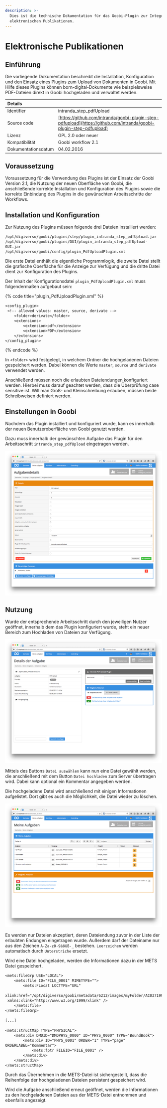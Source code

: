 ```yaml
---
description: >-
  Dies ist die technische Dokumentation für das Goobi-Plugin zur Integration von
  elektronischen Publikationen.
---
```


# Elektronische Publikationen

## Einführung

Die vorliegende Dokumentation beschreibt die Installation, Konfiguration und den Einsatz eines Plugins zum Upload von Dokumenten in Goobi. Mit Hilfe dieses Plugins können born-digital-Dokumente wie beispielsweise PDF-Dateien direkt in Goobi hochgeladen und verwaltet werden.

| Details |  |
| :--- | :--- |
| Identifier | intranda\_step\_pdfUpload |
| Source code | [https://github.com/intranda/goobi-plugin-step-pdfupload](https://github.com/intranda/goobi-plugin-step-pdfupload) |
| Lizenz | GPL 2.0 oder neuer |
| Kompatibilität | Goobi workflow 2.1 |
| Dokumentationsdatum | 04.02.2016 |

## Voraussetzung

Voraussetzung für die Verwendung des Plugins ist der Einsatz der Goobi Version 2.1, die Nutzung der neuen Oberfläche von Goobi, die anschließende korrekte Installation und Konfiguration des Plugins sowie die korrekte Einbindung des Plugins in die gewünschten Arbeitsschritte der Workflows.

## Installation und Konfiguration

Zur Nutzung des Plugins müssen folgende drei Dateien installiert werden:

```text
/opt/digiverso/goobi/plugins/step/plugin_intranda_step_pdfUpload.jar
/opt/digiverso/goobi/plugins/GUI/plugin_intranda_step_pdfUpload-GUI.jar
/opt/digiverso/goobi/config/plugin_PdfUploadPlugin.xml
```

Die erste Datei enthält die eigentliche Programmlogik, die zweite Datei stellt die grafische Oberfläche für die Anzeige zur Verfügung und die dritte Datei dient zur Konfiguration des Plugins.

Der Inhalt der Konfigurationsdatei `plugin_PdfUploadPlugin.xml` muss folgendermaßen aufgebaut sein:

{% code title="plugin\_PdfUploadPlugin.xml" %}
```markup
<config_plugin>
 <!-- allowed values: master, source, derivate -->
    <folder>derivate</folder>
    <extensions>
        <extension>pdf</extension>
        <extension>PDF</extension>
    </extensions>
</config_plugin>
```
{% endcode %}

In `<folder>` wird festgelegt, in welchem Ordner die hochgeladenen Dateien gespeichert werden. Dabei können die Werte `master`, `source` und `derivate` verwendet werden.

Anschließend müssen noch die erlaubten Dateiendungen konfiguriert werden. Hierbei muss darauf geachtet werden, dass die Überprüfung case sensitive ist. Will man Groß- und Kleinschreibung erlauben, müssen beide Schreibweisen definiert werden.

## Einstellungen in Goobi

Nachdem das Plugin installiert und konfiguriert wurde, kann es innerhalb der neuen Benutzeroberfläche von Goobi genutzt werden.

Dazu muss innerhalb der gewünschten Aufgabe das Plugin für den Arbeitsschritt `intranda_step_pdfUpload` eingetragen werden.

![Abbildung 1: Task-Details](../.gitbook/assets/intranda_step_pdfupload_01.png)

## Nutzung

Wurde der entsprechende Arbeitsschritt durch den jeweiligen Nutzer geöffnet, innerhalb dem das Plugin konfiguriert wurde, steht ein neuer Bereich zum Hochladen von Dateien zur Verfügung.

![Abbildung 2: Upload-Plugin](../.gitbook/assets/intranda_step_pdfupload_02.png)

Mittels des Buttons `Datei auswählen` kann nun eine Datei gewählt werden, die anschließend mit dem Button `Datei hochladen` zum Server übertragen wird. Dabei kann optional ein Kommentar angegeben werden.

Die hochgeladene Datei wird anschließend mit einigen Informationen aufgelistet. Dort gibt es auch die Möglichkeit, die Datei wieder zu löschen.

![Abbildung 3: Hochgeladene Dateien](../.gitbook/assets/intranda_step_pdfupload_03.png)

Es werden nur Dateien akzeptiert, deren Dateiendung zuvor in der Liste der erlaubten Endungen eingetragen wurde. Außerdem darf der Dateiname nur aus den Zeichen `A-Za-z0-9äöüß-_` bestehen. `Leerzeichen` werden automatisch durch `Unterstriche` ersetzt.

Wird eine Datei hochgeladen, werden die Informationen dazu in der METS Datei gespeichert.

```markup
<mets:fileGrp USE="LOCAL">
    <mets:file ID="FILE_0001" MIMETYPE="">
        <mets:FLocat LOCTYPE="URL"
 xlink:href="/opt/digiverso/goobi/metadata/6212/images/myFolder/AC03719978.pdf"
 xmlns:xlink="http://www.w3.org/1999/xlink" />
    </mets:file>
</mets:fileGrp>

[...]

<mets:structMap TYPE="PHYSICAL">
    <mets:div DMDID="DMDPHYS_0000" ID="PHYS_0000" TYPE="BoundBook">
        <mets:div ID="PHYS_0001" ORDER="1" TYPE="page" ORDERLABEL="Kommentar">
            <mets:fptr FILEID="FILE_0001" />
        </mets:div>
    </mets:div>
</mets:structMap>
```

Durch das Übernehmen in die METS-Datei ist sichergestellt, dass die Reihenfolge der hochgeladenen Dateien persistent gespeichert wird.

Wird die Aufgabe anschließend erneut geöffnet, werden die Informationen zu den hochgeladenen Dateien aus der METS-Datei entnommen und ebenfalls angezeigt.
